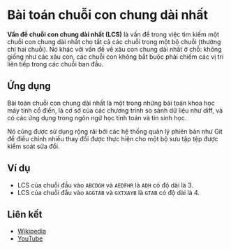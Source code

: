 # Bài toán chuỗi con chung dài nhất

**Vấn đề chuỗi con chung dài nhất (LCS)** là vấn đề trong việc tìm kiếm một chuỗi con chung dài nhất cho tất cả các chuỗi trong một bộ chuỗi (thường chỉ hai chuỗi). Nó khác với vấn đề về xâu con chung dài nhất ở chỗ: không giống như các xâu con, các chuỗi con không bắt buộc phải chiếm các vị trí liên tiếp trong các chuỗi ban đầu. 

## Ứng dụng

Bài toán chuỗi con chung dài nhất là một trong những bài toán khoa học máy tính cổ điển, là cơ sở của các chương trình so sánh dữ liệu như diff, và có các ứng dụng trong ngôn ngữ học tính toán và tin sinh học. 

Nó cũng được sử dụng rộng rãi bởi các hệ thống quản lý phiên bản như Git để điều chỉnh nhiều thay đổi được thực hiện cho một bộ sưu tập tệp được kiểm soát sửa đổi.

## Ví dụ

- LCS của chuỗi đầu vào `ABCDGH` và `AEDFHR` là `ADH` có độ dài là 3.
- LCS của chuỗi đầu vào `AGGTAB` và `GXTXAYB` là `GTAB` có độ dài là 4.

## Liên kết

- [Wikipedia](https://en.wikipedia.org/wiki/Longest_common_subsequence_problem)
- [YouTube](https://www.youtube.com/watch?v=NnD96abizww&list=PLLXdhg_r2hKA7DPDsunoDZ-Z769jWn4R8)